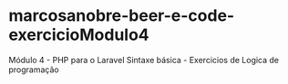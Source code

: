 # marcosanobre-beer-e-code-exercicioModulo4
Módulo 4 - PHP para o Laravel Sintaxe básica - Exercicios de Logica de programação
